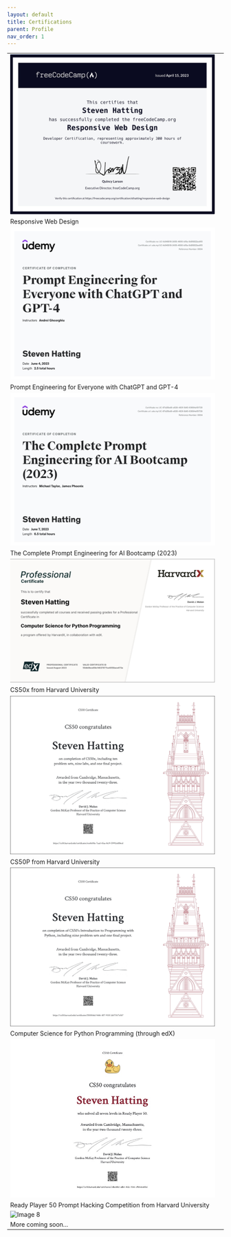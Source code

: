 ```yaml
---
layout: default
title: Certifications
parent: Profile
nav_order: 1
---
```


<table style="border: none;">
  <tr>
    <td><img src="assets/images/image1.jpg" alt="Image 1"></td>
    <td></td>
  </tr>
  <tr>
    <td>Responsive Web Design</td>
    <td></td>
  </tr>
  <tr>
    <td><img src="assets/images/image2.jpg" alt="Image 2"></td>
    <td></td>
  </tr>
  <tr>
    <td>Prompt Engineering for Everyone with ChatGPT and GPT-4</td>
    <td></td>
  </tr>
  <tr>
    <td><img src="assets/images/image3.jpg" alt="Image 3"></td>
    <td></td>
  </tr>
  <tr>
    <td>The Complete Prompt Engineering for AI Bootcamp (2023)</td>
    <td></td>
  </tr>
  <tr>
    <td><img src="assets/images/image4.jpg" alt="Image 4"></td>
    <td></td>
  </tr>
  <tr>
    <td>CS50x from Harvard University</td>
    <td></td>
  </tr>
    <tr>
    <td><img src="assets/images/image5.jpg" alt="Image 5"></td>
    <td></td>
  </tr>
  <tr>
    <td>CS50P from Harvard University</td>
    <td></td>
  </tr>
    <tr>
    <td><img src="assets/images/image6.jpg" alt="Image 6"></td>
    <td></td>
  </tr>
  <tr>
    <td>Computer Science for Python Programming (through edX)</td>
    <td></td>
  </tr>
  <tr>
    <td><img src="assets/images/image7.jpg" alt="Image 7"></td>
    <td></td>
  </tr>
  <tr>
    <td>Ready Player 50 Prompt Hacking Competition from Harvard University</td>
    <td></td>
  </tr>
  <tr>
    <td><img src="assets/images/image8.jpg" alt="Image 8"></td>
    <td></td>
  </tr>
  <tr>
    <td>More coming soon...</td>
    <td></td>
  </tr>
</table>
